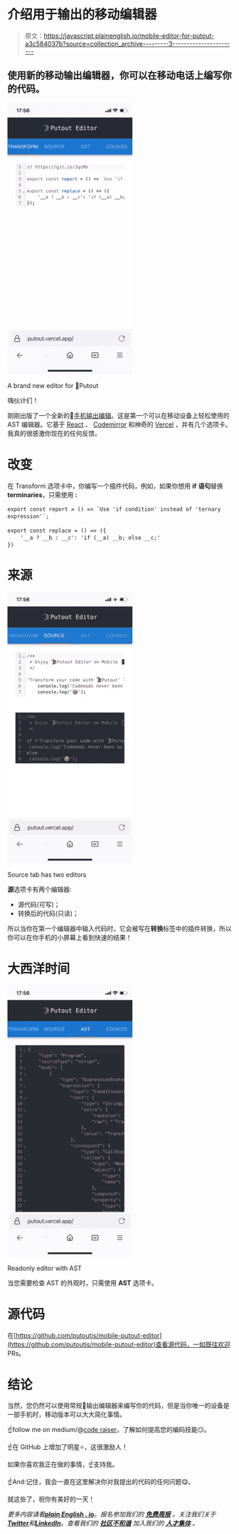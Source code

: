 # 介绍用于输出的移动编辑器

> 原文：<https://javascript.plainenglish.io/mobile-editor-for-putout-a3c584037b?source=collection_archive---------3----------------------->

## 使用新的移动输出编辑器，你可以在移动电话上编写你的代码。

![](img/581e929de5d95f3dd2c5095e88e9fc19.png)

A brand new editor for 🐊Putout

嗨伙计们！

刚刚出版了一个全新的🦎[手机输出编辑](http://putout.vercel.app)。这是第一个可以在移动设备上轻松使用的 AST 编辑器。它基于 [React](https://reactjs.org/) 、 [Codemirror](https://codemirror.net/) 和神奇的 [Vercel](https://vercel.com/) ，并有几个选项卡。我真的很感激你现在的任何反馈。

# 改变

在 Transform 选项卡中，你编写一个插件代码，例如，如果你想用 **if** **语句**替换**terminaries**，只需使用 **:**

```
export const report = () => `Use 'if condition' instead of 'ternary expression'`;

export const replace = () => ({
    '__a ? __b : __c': 'if (__a) __b; else __c;'
})
```

# **来源**

![](img/fb19eda475cb6dfb9d48a39f6430af97.png)

Source tab has two editors

**源**选项卡有两个编辑器:

*   源代码(可写)；
*   转换后的代码(只读)；

所以当你在第一个编辑器中输入代码时，它会被写在**转换**标签中的插件转换，所以你可以在你手机的小屏幕上看到快速的结果！

# 大西洋时间

![](img/4c3ba0b7da7998c008fae6fa9fb3f8a0.png)

Readonly editor with AST

当您需要检查 AST 的外观时，只需使用 **AST** 选项卡。

# 源代码

在[https://github.com/putoutjs/mobile-putout-editor](https://github.com/putoutjs/mobile-putout-editor)查看源代码，一如既往欢迎 PRs。

# 结论

当然，您仍然可以使用常规🐊输出编辑器来编写你的代码，但是当你唯一的设备是一部手机时，移动版本可以大大简化事情。

☝️follow me on medium/@[code raiser](https://medium.com/u/47c05fa2893e?source=post_page-----1782c6625d77--------------------------------)，了解如何提高您的编码技能😏。

☝️在 GitHub 上增加了明星⭐️，这很激励人！

如果你喜欢我正在做的事情，☝️支持我。

☝️And:记住，我会一直在这里解决你对我提出的代码的任何问题😋。

就这些了，祝你有美好的一天！

*更多内容请看*[***plain English . io***](https://plainenglish.io/)*。报名参加我们的* [***免费周报***](http://newsletter.plainenglish.io/) *。关注我们关于*[***Twitter***](https://twitter.com/inPlainEngHQ)*和*[***LinkedIn***](https://www.linkedin.com/company/inplainenglish/)*。查看我们的* [***社区不和谐***](https://discord.gg/GtDtUAvyhW) *加入我们的* [***人才集体***](https://inplainenglish.pallet.com/talent/welcome) *。*